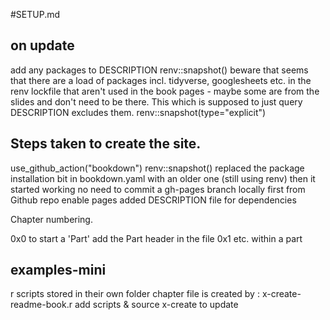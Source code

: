#SETUP.md

## on update
add any packages to DESCRIPTION
renv::snapshot()
beware that seems that there are a load of packages incl. tidyverse, googlesheets etc. in the renv lockfile that aren't used in the book pages - maybe some are from the slides and don't need to be there.
This which is supposed to just query DESCRIPTION excludes them.
renv::snapshot(type="explicit")

## Steps taken to create the site.

use_github_action("bookdown")
renv::snapshot()
replaced the package installation bit in bookdown.yaml with an older one (still using renv) then it started working
no need to commit a gh-pages branch locally first
from Github repo enable pages
added DESCRIPTION file for dependencies

Chapter numbering.

0x0 to start a 'Part' add the Part header in the file
0x1 etc. within a part

## examples-mini
r scripts stored in their own folder
chapter file is created by : x-create-readme-book.r
add scripts & source x-create to update